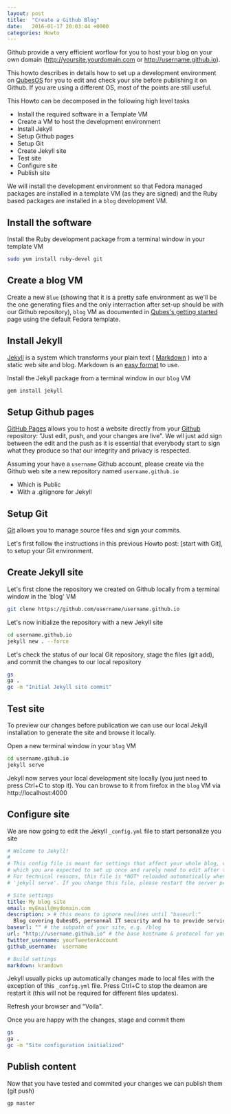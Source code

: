 ```yaml
---
layout: post
title:  "Create a Github Blog"
date:   2016-01-17 20:03:44 +0000
categories: Howto
---
```


Github provide a very efficient worflow for you to host your blog on your own
domain (http://yoursite.yourdomain.com or http://username.github.io).

This howto describes in details how to set up a development environment
on [QubesOS](https://www.qubes-os.org/) for you to edit and check your site
before publishing it on Github. If you are using a different OS, most of the
points are still useful.

This Howto can be decomposed in the following high level tasks

 * Install the required software in a Template VM
 * Create a VM to host the development environment
 * Install Jekyll
 * Setup Github pages
 * Setup Git
 * Create Jekyll site
 * Test site
 * Configure site
 * Publish site

We will install the development environment so that Fedora managed packages are
installed in a template VM (as they are signed) and the Ruby based packages are
installed in a `blog` development VM.

Install the software
--------------------

Install the Ruby development package from a terminal window in your template VM

```bash
sudo yum install ruby-devel git
```

Create a blog VM
----------------

Create a new `Blue` (showing that it is a pretty safe environment as we'll be
the one generating files and the only interraction after set-up should be with
our Github repository), `blog` VM as documented in
[Qubes's getting started](https://www.qubes-os.org/getting-started/)
page using the default Fedora template.

Install Jekyll
-------------

[Jekyll](http://jekyllrb.com) is a system which transforms your plain text
( [Markdown](https://daringfireball.net/projects/markdown/) ) into
a static web site and blog. Markdown is an
[easy format](https://github.com/adam-p/markdown-here/wiki/Markdown-Cheatsheet)
to use.

Install the Jekyll package from a terminal window in our `blog` VM

```bash
gem install jekyll
```

Setup Github pages
------------------

[GitHub Pages](https://pages.github.com) allows you to host a website directly
from your [Github](https://github.com) repository: "Just edit, push, and your 
changes are live". We wll just add sign between the edit and the push as it is
essential that everybody start to sign what they produce so that our integrity
and privacy is respected.

Assuming your have a `username` Github account, please create via the Github web
site a new repository named `username.github.io`
 * Which is Public
 * With a .gitignore for Jekyll

Setup Git
---------

[Git](https://en.wikipedia.org/wiki/Git_%28software%29) allows you to manage
source files and sign your commits.

Let's first follow the instructions in this previous Howto post:
[start with Git], to setup your Git environment.

Create Jekyll site
------------------

Let's first clone the repository we created on Github locally from a terminal
window in the 'blog' VM

```bash
git clone https://github.com/username/username.github.io
```

Let's now initialize the repository with a new Jekyll site

```bash
cd username.github.io
jekyll new . --force
```

Let's check the status of our local Git repository, stage the files (git add),
and commit the changes to our local repository

```bash
gs
ga .
gc -m "Initial Jekyll site commit"
```

Test site
---------

To preview our changes before publication we can use our local Jekyll
installation to generate the site and browse it locally.

Open a new terminal window in your `blog` VM

```bash
cd username.gihub.io
jekyll serve
```

Jekyll now serves your local development site locally (you just need to press
Ctrl+C to stop it). You can browse to it from firefox in the `blog` VM via
http://localhost:4000

Configure site
--------------

We are now going to edit the Jekyll `_config.yml` file to start personalize you
site

```yml
# Welcome to Jekyll!
#
# This config file is meant for settings that affect your whole blog, values
# which you are expected to set up once and rarely need to edit after that.
# For technical reasons, this file is *NOT* reloaded automatically when you use
# 'jekyll serve'. If you change this file, please restart the server process.

# Site settings
title: My blog site
email: myEmail@mydomain.com
description: > # this means to ignore newlines until "baseurl:"
  Blog covering QubesOS, personnal IT security and ho to provide services from your server to your home devices, with a very strong focus on security.
baseurl: "" # the subpath of your site, e.g. /blog
url: "http://username.github.io" # the base hostname & protocol for your site
twitter_username: yourTweeterAccount
github_username:  username

# Build settings
markdown: kramdown
```

Jekyll usually picks up automatically changes made to local files with the
exception of this `_config.yml` file. Press Ctrl+C to stop the deamon are
restart it (this will not be required for different files updates).

Refresh your browser and "Voila".

Once you are happy with the changes, stage and commit them
```bash
gs
ga .
gc -m "Site configuration initialized"
```

Publish content
---------------

Now that you have tested and commited your changes we can publish them (git
push)

```bash
gp master
```

